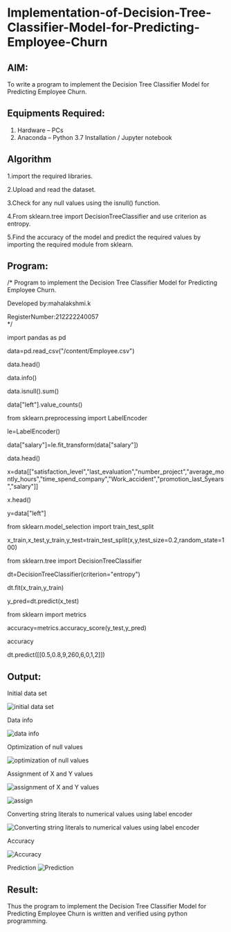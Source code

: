 # Implementation-of-Decision-Tree-Classifier-Model-for-Predicting-Employee-Churn

## AIM:
To write a program to implement the Decision Tree Classifier Model for Predicting Employee Churn.

## Equipments Required:

1. Hardware – PCs
2. Anaconda – Python 3.7 Installation / Jupyter notebook

## Algorithm

1.import the required libraries.

2.Upload and read the dataset.

3.Check for any null values using the isnull() function.

4.From sklearn.tree import DecisionTreeClassifier and use criterion as entropy.

5.Find the accuracy of the model and predict the required values by importing the required module from sklearn.

## Program:

/*
Program to implement the Decision Tree Classifier Model for Predicting Employee Churn.

Developed by:mahalakshmi.k

RegisterNumber:212222240057  
*/

import pandas as pd

data=pd.read_csv("/content/Employee.csv")


data.head()

data.info()

data.isnull().sum()

data["left"].value_counts()

from sklearn.preprocessing import LabelEncoder

le=LabelEncoder()

data["salary"]=le.fit_transform(data["salary"])

data.head()

x=data[["satisfaction_level","last_evaluation","number_project","average_montly_hours","time_spend_company","Work_accident","promotion_last_5years","salary"]]

x.head()

y=data["left"]

from sklearn.model_selection import train_test_split

x_train,x_test,y_train,y_test=train_test_split(x,y,test_size=0.2,random_state=100)


from sklearn.tree import DecisionTreeClassifier

dt=DecisionTreeClassifier(criterion="entropy")

dt.fit(x_train,y_train)

y_pred=dt.predict(x_test)


from sklearn import metrics

accuracy=metrics.accuracy_score(y_test,y_pred)

accuracy

dt.predict([[0.5,0.8,9,260,6,0,1,2]])


## Output:

Initial data set

![initial data set](https://github.com/maha712/Implementation-of-Decision-Tree-Classifier-Model-for-Predicting-Employee-Churn/assets/121156360/2d994fa8-37ea-488e-82b2-2b7f1ecc27ea)

Data info

![data info](https://github.com/maha712/Implementation-of-Decision-Tree-Classifier-Model-for-Predicting-Employee-Churn/assets/121156360/497c35ee-ce6b-4a5f-9da4-3ce517f39fe4)

Optimization of null values

![optimization of null values](https://github.com/maha712/Implementation-of-Decision-Tree-Classifier-Model-for-Predicting-Employee-Churn/assets/121156360/5df3e903-f6ec-464d-a257-91b5c53ab434)

Assignment of X and Y values

![assignment of X and Y values](https://github.com/maha712/Implementation-of-Decision-Tree-Classifier-Model-for-Predicting-Employee-Churn/assets/121156360/3b740feb-9776-4b61-a95d-a5f9ced0b40f)

![assign](https://github.com/maha712/Implementation-of-Decision-Tree-Classifier-Model-for-Predicting-Employee-Churn/assets/121156360/0c377814-9914-4d24-a324-f0d5df6c3ce0)

Converting string literals to numerical values using label encoder

![Converting string literals to numerical values using label encoder](https://github.com/maha712/Implementation-of-Decision-Tree-Classifier-Model-for-Predicting-Employee-Churn/assets/121156360/8acd578b-888a-4f5f-9689-4d9af741108d)

Accuracy

![Accuracy](https://github.com/maha712/Implementation-of-Decision-Tree-Classifier-Model-for-Predicting-Employee-Churn/assets/121156360/da0f8689-abbd-42ae-96de-ea698fcc1a53)

Prediction
![Prediction](https://github.com/maha712/Implementation-of-Decision-Tree-Classifier-Model-for-Predicting-Employee-Churn/assets/121156360/8a16d4f4-36cb-4751-a874-383294514750)


## Result:
Thus the program to implement the  Decision Tree Classifier Model for Predicting Employee Churn is written and verified using python programming.
